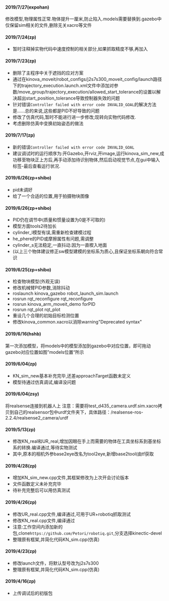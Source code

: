 #### 2019/7/27(expohan)
修改模型,物理属性正常.物体提升一厘米,防止陷入.models需要替换到.gazebo中
仅保留sim相关的文件,删除无关xacro等文件


#### 2019/7/24(zp)
- 暂时注释掉实物代码中速度控制的相关部分,如果抓取精度不够,再加入



#### 2019/7/23(zp)
- 删除了主程序中关于遮挡的应对方案
- 通过在kinova_moveit/robot_configs/j2s7s300_moveit_config/launch路径下的trajectory_execution.launch.xml文件中添加对参数/move_group/trajectory_execution/allowed_start_tolerance的设置以解决超出start_position_tolerance导致控制器失效的问题
- 针对错误`Controller failed with error code INVALID_GOAL`的解决方法是......总的来说,这些都是PID不好导致的问题
- 修改了仿真代码,暂时不能进行进一步修改;现转向实物代码修改.
- 考虑删除仿真中变换初始姿态的做法

#### 2019/7/17(zp)
- 新的错误`Controller failed with error code INVALID_GOAL`
- 建议调试时的运行顺序为:开Gazebo,开rviz,开image,运行kinova_sim_new,成功移至物块正上方后,再手动添加待识别物体,然后启动视觉节点,在gui中输入标签-最后查看运行状况.

#### 2019/6/26(zp+shibo)
- pid未调好
- 给了一个合适的位置,用于拍摄物块图像

#### 2019/6/26(zp+shibo)
- PID仍在调节中(质量和惯量设置为0是不可取的)
- 模型方面tools2待加长
- cylinder_l模型有误,需重新检查建模过程
- he_phere的PID或摩擦属性有问题,需调整
- cylinder_s无法稳定,一直抖动.因为一直楔入地面
- (以上三个物体建议修正sw模型建模的坐标系为质心,且保证坐标系朝向符合常识

#### 2019/6/25(zp+shibo)
- 检查物块模型(外观无误)
- 修改机械臂PID参数,消除抖动
 - roslaunch kinova_gazebo robot_launch_sim.launch
 - rosrun rqt_reconfigure rqt_reconfigure
 - rosrun kinova_arm_moveit_demo forPID
 - rosrun rqt_plot rqt_plot
- 重设几个合理的初始目标检测位置
- 修改kinova_common.xacro以消除warning"Deprecated syntax"

#### 2019/6/16(hshb)
第一次添加模型，将models中的模型添加到gazebo中对应位置，即可拖动
gazebo对应位置如图”models位置“所示

#### 2019/6/04(zp)
- KN_sim_new基本补充完毕,还差approachTarget函数未定义
- 模型待通过仿真调试,编译没问题

#### 2019/6/04(zsy)
将realsense连接到机器人上
注意：需要将test_d435_camera.urdf.sim.xacro拷贝到自己的realsensor包中urdf文件夹下，具体路径：/realsense-ros-2.2.4/realsense2_camera/urdf

#### 2019/5/13(zp)
- 修改KN_real和UR_real,增加因眼在手上而需要的物体在工具坐标系到基坐标系的转换.编译通过,等待实物测试
- 其中,原本的相机外参base2eye改名为tool2eye,新增base2tool(由tf获取

#### 2019/4/28(zp)
- 增加KN_sim_new.cpp文件,其框架修改为上次开会讨论版本
- 文件函数定义未补充完毕
- 待补充完整后可以用仿真测试

#### 2019/4/26(zp)
- 修改UR_real.cpp文件,编译通过,可用于UR+robotiq抓取测试
- 修改KN_real.cpp文件,编译通过
- 注意:工作空间内添加新的包,clone`https://github.com/Petori/robotiq.git`,分支选择kinectic-devel
- 整理原有框架,并简化代码KN_sim.cpp(仿真)

#### 2019/4/23(zp)
- 修改launch文件，将默认型号改为j2s7s300
- 整理原有框架,并简化代码KN_sim.cpp(仿真)

#### 2019/4/16(zp)
- 上传调试后的初版包
